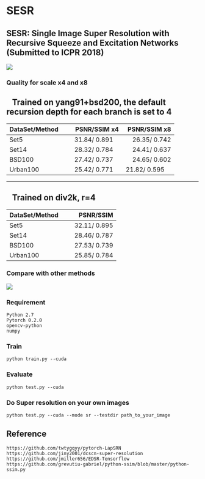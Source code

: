 # SESR
SESR: Single Image Super Resolution with Recursive Squeeze and Excitation Networks (Submitted to ICPR 2018)
---
![](https://github.com/opteroncx/SESR/raw/master/figures/f1.png)  
### Quality for scale x4 and x8
    Trained on yang91+bsd200, the default recursion depth for each branch is set to 4
---
| DataSet/Method        | PSNR/SSIM x4| PSNR/SSIM x8|
| ------------- | -----| -----:|
| Set5      | 31.84/ 0.891      |26.35/ 0.742      |
| Set14     | 28.32/ 0.784      |24.41/ 0.637      | 
| BSD100    | 27.42/ 0.737      |24.65/ 0.602      | 
| Urban100  | 25.42/ 0.771      | 21.82/ 0.595      | 
---
    Trained on div2k, r=4
---
| DataSet/Method        | PSNR/SSIM|
| ------------- | -----:|
| Set5      | 32.11/ 0.895      |
| Set14     | 28.46/ 0.787      | 
| BSD100    | 27.53/ 0.739      | 
| Urban100    | 25.85/ 0.784      | 
### Compare with other methods
![](https://github.com/opteroncx/SESR/raw/master/figures/f2.png)  
### Requirement
    Python 2.7
    Pytorch 0.2.0
    opencv-python
    numpy
### Train
    python train.py --cuda
### Evaluate
    python test.py --cuda
### Do Super resolution on your own images
    python test.py --cuda --mode sr --testdir path_to_your_image

Reference
---
	https://github.com/twtygqyy/pytorch-LapSRN
	https://github.com/jiny2001/dcscn-super-resolution
	https://github.com/jmiller656/EDSR-Tensorflow
	https://github.com/grevutiu-gabriel/python-ssim/blob/master/python-ssim.py
